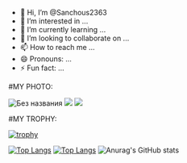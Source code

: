- 👋 Hi, I’m @Sanchous2363
- 👀 I’m interested in ...
- 🌱 I’m currently learning ...
- 💞️ I’m looking to collaborate on ...
- 📫 How to reach me ...
- 😄 Pronouns: ...
- ⚡ Fun fact: ...

#MY PHOTO:
  
![Без названия](https://github.com/Sanchous2363/Sanchous2363/assets/151240556/62f449f3-f1ec-49a3-8109-075cf4587e63)
![](http://github-profile-summary-cards.vercel.app/api/cards/productive-time?username=Sanchous2363&theme=darcula&utcOffset=8) ![](http://github-profile-summary-cards.vercel.app/api/cards/stats?username=Sanchous2363&theme=darcula)

<!---
Sanchous2363/Sanchous2363 is a ✨ special ✨ repository because its `README.md` (this file) appears on your GitHub profile.
You can click the Preview link to take a look at your changes.
--->
#MY TROPHY:

[![trophy](https://github-profile-trophy.vercel.app/?username=Sanchous2363)](https://github-profile-trophy.vercel.app/?username=Sanchous2363=matrix)

[![Top Langs](https://github-readme-stats.vercel.app/api/top-langs/?username=Sanchous2363)](https://github.com/Sanchous2363/github-readme-stats)
[![Top Langs](https://github-readme-stats.vercel.app/api/top-langs/?username=Sanchous2363&layout=pie)](https://github.com/Sanchous2363/github-readme-stats)
![Anurag's GitHub stats](https://github-readme-stats.vercel.app/api?username=anuraghazra&show_icons=true&theme=radical)

